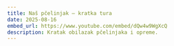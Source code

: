 ```yaml
---
title: Naš pčelinjak — kratka tura
date: 2025-08-16
embed_url: https://www.youtube.com/embed/dQw4w9WgXcQ
description: Kratak obilazak pčelinjaka i opreme.
---
```

